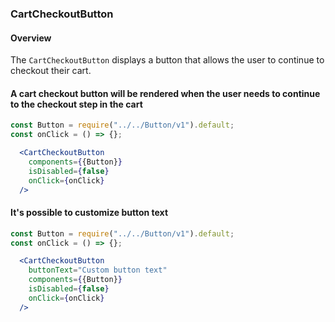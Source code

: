 ### CartCheckoutButton

#### Overview
The `CartCheckoutButton` displays a button that allows the user to continue to checkout their cart.

#### A cart checkout button will be rendered when the user needs to continue to the checkout step in the cart
```jsx
const Button = require("../../Button/v1").default;
const onClick = () => {};

  <CartCheckoutButton
    components={{Button}}
    isDisabled={false}
    onClick={onClick}
  />
```

#### It's possible to customize button text
```jsx
const Button = require("../../Button/v1").default;
const onClick = () => {};

  <CartCheckoutButton
    buttonText="Custom button text"
    components={{Button}}
    isDisabled={false}
    onClick={onClick}
  />
```
